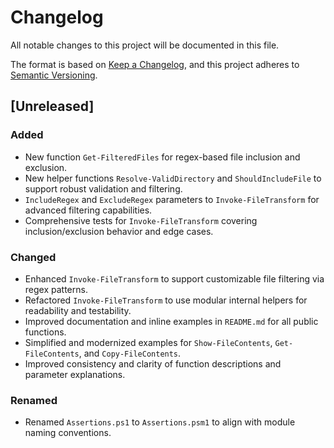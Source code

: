 # Changelog

All notable changes to this project will be documented in this file.

The format is based on [Keep a Changelog](https://keepachangelog.com/en/1.1.0/),
and this project adheres to [Semantic Versioning](https://semver.org/spec/v2.0.0.html).

## [Unreleased]

### Added

- New function `Get-FilteredFiles` for regex-based file inclusion and exclusion.
- New helper functions `Resolve-ValidDirectory` and `ShouldIncludeFile` to support robust validation and filtering.
- `IncludeRegex` and `ExcludeRegex` parameters to `Invoke-FileTransform` for advanced filtering capabilities.
- Comprehensive tests for `Invoke-FileTransform` covering inclusion/exclusion behavior and edge cases.

### Changed

- Enhanced `Invoke-FileTransform` to support customizable file filtering via regex patterns.
- Refactored `Invoke-FileTransform` to use modular internal helpers for readability and testability.
- Improved documentation and inline examples in `README.md` for all public functions.
- Simplified and modernized examples for `Show-FileContents`, `Get-FileContents`, and `Copy-FileContents`.
- Improved consistency and clarity of function descriptions and parameter explanations.

### Renamed

- Renamed `Assertions.ps1` to `Assertions.psm1` to align with module naming conventions.

<!-- ### Added

- v1.1 Brazilian Portuguese translation.
- v1.1 German Translation
- v1.1 Spanish translation.
- v1.1 Italian translation.
- v1.1 Polish translation.
- v1.1 Ukrainian translation.

### Changed

- Use frontmatter title & description in each language version template
- Replace broken OpenGraph image with an appropriately-sized Keep a Changelog 
  image that will render properly (although in English for all languages)
- Fix OpenGraph title & description for all languages so the title and 
description when links are shared are language-appropriate

### Removed

- Trademark sign previously shown after the project description in version 
0.3.0 -->

<!-- ## [0.0.1] - 2014-05-31

### Added

- This CHANGELOG file to hopefully serve as an evolving example of a
  standardized open source project CHANGELOG.
- CNAME file to enable GitHub Pages custom domain.
- README now contains answers to common questions about CHANGELOGs.
- Good examples and basic guidelines, including proper date formatting.
- Counter-examples: "What makes unicorns cry?". -->

<!-- [unreleased]: https://github.com/r8vnhill/pwsh-fun/compare/v0.0.1...HEAD -->
<!-- [0.0.2]: https://github.com/r8vnhill/pwsh-fun/compare/v0.0.1...v0.0.2
[0.0.1]: https://github.com/r8vnhill/pwsh-fun/releases/tag/v0.0.1 -->
